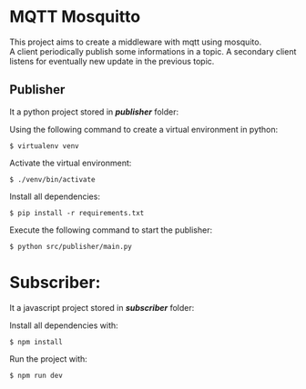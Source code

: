 # MQTT Mosquitto
This project aims to create a middleware with mqtt using mosquito.  
A client periodically publish some informations in a topic.
A secondary client listens for eventually new update in the previous topic.

## Publisher
It a python project stored in ***publisher*** folder:  

Using the following command to create a virtual environment in python:
```
$ virtualenv venv
```
Activate the virtual environment:
```
$ ./venv/bin/activate
```
Install all dependencies:

```
$ pip install -r requirements.txt
```

Execute the following command to start the publisher:
```
$ python src/publisher/main.py
```

# Subscriber:
It a javascript project stored in ***subscriber*** folder:  

Install all dependencies with:
```
$ npm install
```
Run the project with:
```
$ npm run dev
```